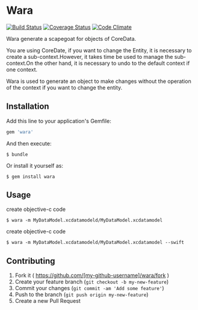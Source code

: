 # Wara

[![Build Status](https://travis-ci.org/akuraru/Wara.svg?branch=master)](https://travis-ci.org/akuraru/Wara)
[![Coverage Status](https://coveralls.io/repos/akuraru/Wara/badge.png?branch=master)](https://coveralls.io/r/akuraru/Wara?branch=master)
[![Code Climate](https://codeclimate.com/github/akuraru/Wara/badges/gpa.svg)](https://codeclimate.com/github/akuraru/Wara)

Wara generate a scapegoat for objects of CoreData.

You are using CoreDate, if you want to change the Entity, it is necessary to create a sub-context.However, it takes time be used to manage the sub-context.On the other hand, it is necessary to undo to the default context if one context.

Wara is used to generate an object to make changes without the operation of the context if you want to change the entity.


## Installation

Add this line to your application's Gemfile:

```ruby
gem 'wara'
```

And then execute:

    $ bundle

Or install it yourself as:

    $ gem install wara

## Usage

create objective-c code

    $ wara -m MyDataModel.xcdatamodeld/MyDataModel.xcdatamodel

create objective-c code

    $ wara -m MyDataModel.xcdatamodeld/MyDataModel.xcdatamodel --swift

## Contributing

1. Fork it ( https://github.com/[my-github-username]/wara/fork )
2. Create your feature branch (`git checkout -b my-new-feature`)
3. Commit your changes (`git commit -am 'Add some feature'`)
4. Push to the branch (`git push origin my-new-feature`)
5. Create a new Pull Request
